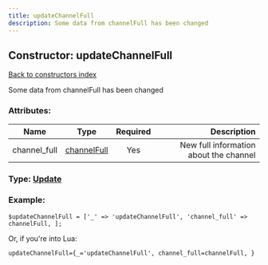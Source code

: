```yaml
---
title: updateChannelFull
description: Some data from channelFull has been changed
---
```

## Constructor: updateChannelFull  
[Back to constructors index](index.md)



Some data from channelFull has been changed

### Attributes:

| Name     |    Type       | Required | Description |
|----------|:-------------:|:--------:|------------:|
|channel\_full|[channelFull](../types/channelFull.md) | Yes|New full information about the channel|



### Type: [Update](../types/Update.md)


### Example:

```
$updateChannelFull = ['_' => 'updateChannelFull', 'channel_full' => channelFull, ];
```  

Or, if you're into Lua:  


```
updateChannelFull={_='updateChannelFull', channel_full=channelFull, }

```


